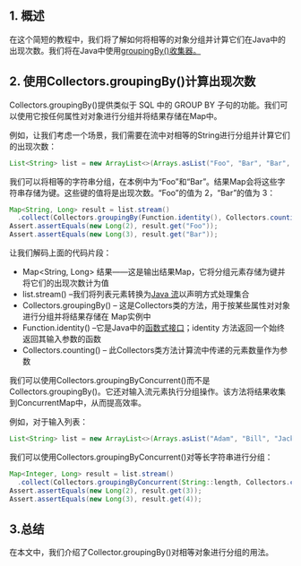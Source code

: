 ## 1. 概述

在这个简短的教程中，我们将了解如何将相等的对象分组并计算它们在Java中的出现次数。我们将在Java中使用[groupingBy()收集器。](https://www.baeldung.com/java-groupingby-collector)

## 2. 使用Collectors.groupingBy()计算出现次数

Collectors.groupingBy()提供类似于 SQL 中的 GROUP BY 子句的功能。我们可以使用它按任何属性对对象进行分组并将结果存储在Map中。

例如，让我们考虑一个场景，我们需要在流中对相等的String进行分组并计算它们的出现次数：

```java
List<String> list = new ArrayList<>(Arrays.asList("Foo", "Bar", "Bar", "Bar", "Foo"));
```

我们可以将相等的字符串分组，在本例中为“Foo”和“Bar”。结果Map会将这些字符串存储为键。这些键的值将是出现次数。“Foo”的值为 2，“Bar”的值为 3：

```java
Map<String, Long> result = list.stream()
  .collect(Collectors.groupingBy(Function.identity(), Collectors.counting()));
Assert.assertEquals(new Long(2), result.get("Foo"));
Assert.assertEquals(new Long(3), result.get("Bar"));
```

让我们解码上面的代码片段：

-   Map<String, Long> 结果——这是输出结果Map，它将分组元素存储为键并将它们的出现次数计为值
-   list.stream() –我们将列表元素转换为[Java 流](https://www.baeldung.com/java-8-streams)以声明方式处理集合
-   Collectors.groupingBy() – 这是Collectors类的方法，用于按某些属性对对象进行分组并将结果存储在 Map实例中
-   Function.identity() –它是Java中的[函数式接口](https://www.baeldung.com/java-8-functional-interfaces)；identity 方法返回一个始终返回其输入参数的函数
-   Collectors.counting() – 此Collectors类方法计算流中传递的元素数量作为参数

我们可以使用Collectors.groupingByConcurrent()而不是Collectors.groupingBy()。它还对输入流元素执行分组操作。该方法将结果收集到ConcurrentMap中，从而提高效率。

例如，对于输入列表：

```java
List<String> list = new ArrayList<>(Arrays.asList("Adam", "Bill", "Jack", "Joe", "Ian"));
```

我们可以使用Collectors.groupingByConcurrent()对等长字符串进行分组：

```java
Map<Integer, Long> result = list.stream()
  .collect(Collectors.groupingByConcurrent(String::length, Collectors.counting()));
Assert.assertEquals(new Long(2), result.get(3));
Assert.assertEquals(new Long(3), result.get(4));
```

## 3.总结

在本文中，我们介绍了Collector.groupingBy()对相等对象进行分组的用法。